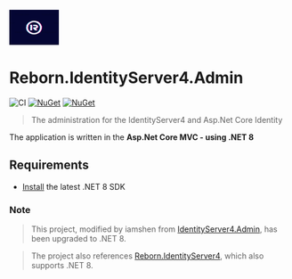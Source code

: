 ![Logo](https://raw.githubusercontent.com/iamshen/Reborn.IdentityServer4.Admin/master/docs/Images/Reborn.IdentityServer4.Admin-Logo-ReadMe.png)

# Reborn.IdentityServer4.Admin


![CI](https://github.com/iamshen/Reborn.IdentityServer4.Admin/workflows/CI/badge.svg)
[![NuGet](https://img.shields.io/nuget/dt/Reborn.IdentityServer4.Admin.Templates.svg)](https://www.nuget.org/packages/Reborn.IdentityServer4.Admin.Templates) 
[![NuGet](https://img.shields.io/nuget/vpre/Reborn.IdentityServer4.Admin.Templates.svg)](https://www.nuget.org/packages/Reborn.IdentityServer4.Admin.Templates)


> The administration for the IdentityServer4 and Asp.Net Core Identity

The application is written in the **Asp.Net Core MVC - using .NET 8**

## Requirements

- [Install](https://www.microsoft.com/net/download/windows#/current) the latest .NET 8 SDK 

### Note

> This project, modified by iamshen from [IdentityServer4.Admin](https://github.com/skoruba/IdentityServer4.Admin), has been upgraded to .NET 8.

> The project also references [Reborn.IdentityServer4](https://www.nuget.org/packages/Reborn.IdentityServer4), which also supports .NET 8.
